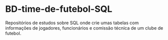 # BD-time-de-futebol-SQL
Repositórios de estudos sobre SQL onde crie umas tabelas com informações de jogadores, funcionários e comissão técnica de um clube de futebol. 
